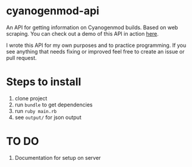 # cyanogenmod-api

An API for getting information on Cyanogenmod builds. Based on web scraping. You can check out a demo of this API in action [here](http://api.marshallford.me).

I wrote this API for my own purposes and to practice programming. If you see anything that needs fixing or improved feel free to create an issue or pull request.

# Steps to install

1. clone project
2. run `bundle` to get dependencies
4. run `ruby main.rb`
5. see `output/` for json output

# TO DO

1. Documentation for setup on server
